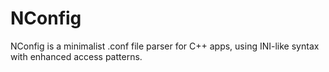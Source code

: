 # NConfig
NConfig is a minimalist .conf file parser for C++ apps, using INI-like syntax with enhanced access patterns.
